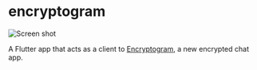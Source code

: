 # encryptogram

![Screen shot](https://github.com/TylerMS887/encryptogram/assets/115214762/abb67f95-f88c-4adc-9730-eae9e5ca06c3)

A Flutter app that acts as a client to [Encryptogram](https://encryptogram.co.uk), a new encrypted chat app.
